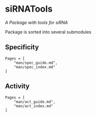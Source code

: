 # siRNATools

*A Package with tools for siRNA*

Package is sorted into several submodules

## Specificity

```@contents
Pages = [
    "man/spec_guide.md",
    "man/spec_index.md"
]
```

## Activity

```@contents
Pages = [
    "man/act_guide.md",
    "man/act_index.md"
]
```
